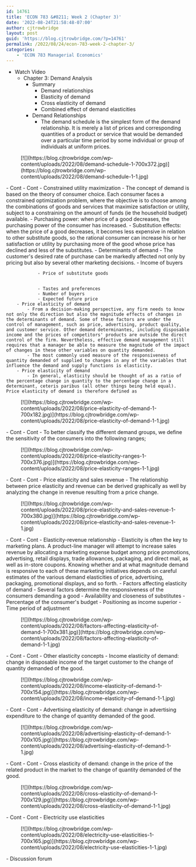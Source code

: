 ```yaml
---
id: 14761
title: 'ECON 783 &#8211; Week 2 (Chapter 3)'
date: '2022-08-24T21:58:48-07:00'
author: cjtrowbridge
layout: post
guid: 'https://blog.cjtrowbridge.com/?p=14761'
permalink: /2022/08/24/econ-783-week-2-chapter-3/
categories:
    - 'ECON 783 Managerial Economics'
---
```


- Watch Video
    - Chapter 3: Demand Analysis
        - Summary
            - Demand relationships
            - Elasticity of demand
            - Cross elasticity of demand
            - Combined effect of demand elasticities
        - Demand Relationships
            - The demand schedule is the simplest form of the demand relationship. It is merely a list of prices and corresponding quantities of a product or service that would be demanded over a particular time period by some individual or group of individuals at uniform prices.

<figure class="wp-block-image size-large">[![](https://blog.cjtrowbridge.com/wp-content/uploads/2022/08/demand-schedule-1-700x372.jpg)](https://blog.cjtrowbridge.com/wp-content/uploads/2022/08/demand-schedule-1-1.jpg)</figure>- Cont
    - Cont
        - Constrained utility maximization
            - The concept of demand is based on the theory of consumer choice. Each consumer faces a constrained optimization problem, where the objective is to choose among the combinations of goods and services that maximize satisfaction or utility, subject to a constraining on the amount of funds (ie the household budget) available.
            - Purchasing power: when price of a good decreases, the purchasing power of the consumer has increased.
            - Substitution effects: when the price of a good decreases, it becomes less expensive in relation to other substitute goods, so the rational consumer can increase his or her satisfaction or utility by purchasing more of the good whose price has declined and less of the substitutes.
        - Determinants of demand
            - The customer's desired rate of purchase can be markedly affected not only by pricing but also by several other marketing decisions.
                - Income of buyers
                
                
                - Price of substitute goods
                
                
                - Tastes and preferences
                - Number of buyers
                - Expected future price
        - Price elasticity of demand
            - From a decision-making perspective, any firm needs to know not only the direction but also the magnitude effects of changes in the determinants of demand. Some of these factors are under the control of management, such as price, advertising, product quality, and customer service. Other demand determinantes, including disposable income and the prices of competitors' products are outside the direct control of the firm. Nevertheless, effective demand management still requires that a manager be able to measure the magnitude of the impact of changes in these other variables on quantity demanded.
            - The most commonly used measure of the responsiveness of quantity demanded of supplied to changes in any of the variables that influence the demand and supply functions is elasticity.
        - Price elasticity of demand
            - In general, elasticity should be thought of as a ratio of the percentage change in quantity to the percentage change in a determinant, ceteris paribus (all other things being held equal). Price elasticity of demand is therefore defined as

<figure class="wp-block-image size-large">[![](https://blog.cjtrowbridge.com/wp-content/uploads/2022/08/price-elasticity-of-demand-1-700x182.jpg)](https://blog.cjtrowbridge.com/wp-content/uploads/2022/08/price-elasticity-of-demand-1-1.jpg)</figure>- Cont
    - Cont
        - To better classify the different demand groups, we define the sensitivity of the consumers into the following ranges;

<figure class="wp-block-image size-large">[![](https://blog.cjtrowbridge.com/wp-content/uploads/2022/08/price-elasticity-ranges-1-700x376.jpg)](https://blog.cjtrowbridge.com/wp-content/uploads/2022/08/price-elasticity-ranges-1-1.jpg)</figure>- Cont
    - Cont
        - Price elasticity and sales revenue
            - The relationship between price elasticity and revenue can be derived graphically as well by analyzing the change in revenue resulting from a price change.

<figure class="wp-block-image size-large">[![](https://blog.cjtrowbridge.com/wp-content/uploads/2022/08/price-elasticity-and-sales-revenue-1-700x380.jpg)](https://blog.cjtrowbridge.com/wp-content/uploads/2022/08/price-elasticity-and-sales-revenue-1-1.jpg)</figure>- Cont
    - Cont
        - Elasticity-revenue relationship
            - Elasticity is often the key to marketing plans. A product-line manager will attempt to increase sales revenue by allocating a marketing expense budget among price promotions, advertising, retail displays, trade allowances, packaging, and direct mail, as well as in-store coupons. Knowing whether and at what magnitude demand is responsive to each of these marketing initiatives depends on careful estimates of the various demand elasticities of price, advertising, packaging, promotional displays, and so forth.
        - Factors affecting elasticity of demand
            - Several factors determine the responsiveness of the consumers demanding a good
                - Availability and closeness of substitutes
                - Percentage of the consumer's budget
                - Positioning as income superior
                - Time period of adjustment

<figure class="wp-block-image size-large">[![](https://blog.cjtrowbridge.com/wp-content/uploads/2022/08/factors-affecting-elasticity-of-demand-1-700x381.jpg)](https://blog.cjtrowbridge.com/wp-content/uploads/2022/08/factors-affecting-elasticity-of-demand-1-1.jpg)</figure>- Cont
    - Cont
        - Other elasticity concepts
            - Income elasticity of demand: change in disposable income of the target customer to the change of quantity demanded of the good.

<figure class="wp-block-image size-large">[![](https://blog.cjtrowbridge.com/wp-content/uploads/2022/08/income-elasticity-of-demand-1-700x154.jpg)](https://blog.cjtrowbridge.com/wp-content/uploads/2022/08/income-elasticity-of-demand-1-1.jpg)</figure>- Cont
    - Cont
        - Advertising elasticity of demand: change in advertising expenditure to the change of quantity demanded of the good.

<figure class="wp-block-image size-large">[![](https://blog.cjtrowbridge.com/wp-content/uploads/2022/08/advertising-elasticity-of-demand-1-700x105.jpg)](https://blog.cjtrowbridge.com/wp-content/uploads/2022/08/advertising-elasticity-of-demand-1-1.jpg)</figure>- Cont
    - Cont
        - Cross elasticity of demand: change in the price of the related product in the market to the change of quantity demanded of the good.

<figure class="wp-block-image size-large">[![](https://blog.cjtrowbridge.com/wp-content/uploads/2022/08/cross-elasticity-of-demand-1-700x129.jpg)](https://blog.cjtrowbridge.com/wp-content/uploads/2022/08/cross-elasticity-of-demand-1-1.jpg)</figure>- Cont
    - Cont
        - Electricity use elasticities

<figure class="wp-block-image size-large">[![](https://blog.cjtrowbridge.com/wp-content/uploads/2022/08/electricity-use-elasticities-1-700x165.jpg)](https://blog.cjtrowbridge.com/wp-content/uploads/2022/08/electricity-use-elasticities-1-1.jpg)</figure>- Discussion forum